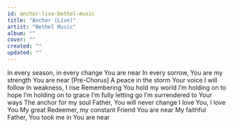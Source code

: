```yaml
---
id: anchor-live-bethel-music
title: "Anchor (Live)"
artist: "Bethel Music"
album: ""
cover: ""
created: ""
updated: ""
---
```


In every season, in every change
You are near
In every sorrow, You are my strength
You are near
[Pre-Chorus]
A peace in the storm
Your voice I will follow
In weakness, I rise
Remembering You hold my world
I’m holding on to hope
I’m holding on to grace
I’m fully letting go
I’m surrendered to Your ways
The anchor for my soul
Father, You will never change
I love You, I love You
My great Redeemer, my constant Friend
You are near
My faithful Father, You took me in
You are near